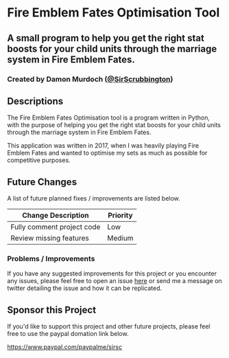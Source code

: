 # Fire Emblem Fates Optimisation Tool
## A small program to help you get the right stat boosts for your child units through the marriage system in Fire Emblem Fates. 
### Created by Damon Murdoch ([@SirScrubbington](https://twitter.com/SirScrubbington))

## Descriptions
The Fire Emblem Fates Optimisation tool is a program written in Python, with
the purpose of helping you get the right stat boosts for your child units
through the marriage system in Fire Emblem Fates. 

This application was written in 2017, when I was heavily playing
Fire Emblem Fates and wanted to optimise my sets as much as possible
for competitive purposes.

## Future Changes
A list of future planned fixes / improvements are listed below.

| Change Description           | Priority |
| ---------------------------- | -------- |
| Fully comment project code   | Low      |
| Review missing features      | Medium   |

### Problems / Improvements
If you have any suggested improvements for this project or you encounter any issues, please feel free to open an issue [here](https://github.com/damon-murdoch/fe-fates-unit-files/issues) or send me a message on twitter detailing the issue and how it can be replicated.

## Sponsor this Project
If you'd like to support this project and other future projects, 
please feel free to use the paypal domation link below.

https://www.paypal.com/paypalme/sirsc
